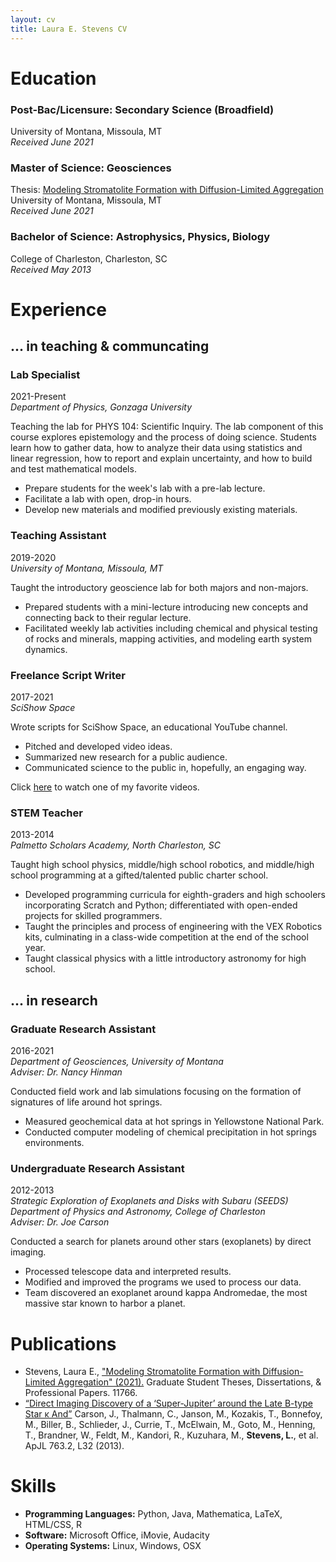 ```yaml
---
layout: cv
title: Laura E. Stevens CV
---
```

# Education
### Post-Bac/Licensure: Secondary Science (Broadfield)
University of Montana, Missoula, MT  
*Received June 2021*
 
### Master of Science: Geosciences

Thesis: [Modeling Stromatolite Formation with Diffusion-Limited Aggregation](https://scholarworks.umt.edu/etd/11766/)    
University of Montana, Missoula, MT    
*Received June 2021*

### Bachelor of Science: Astrophysics, Physics, Biology
College of Charleston, Charleston, SC    
*Received May 2013*

# Experience
##  ... in teaching & communcating
### Lab Specialist
2021-Present    
*Department of Physics, Gonzaga University*

Teaching the lab for PHYS 104: Scientific Inquiry. The lab component of this course explores epistemology and the process of doing science. Students learn how to gather data, how to analyze their data using statistics and linear regression, how to report and explain uncertainty, and how to build and test mathematical models. 

- Prepare students for the week's lab with a pre-lab lecture. 
- Facilitate a lab with open, drop-in hours. 
- Develop new materials and modified previously existing materials. 

### Teaching Assistant
2019-2020    
*University of Montana, Missoula, MT*

Taught the introductory geoscience lab for both majors and non-majors. 
- Prepared students with a mini-lecture introducing new concepts and connecting back to their regular lecture.
- Facilitated weekly lab activities including chemical and physical testing of rocks and minerals, mapping activities, and modeling earth system dynamics.

### Freelance Script Writer
2017-2021    
*SciShow Space*

Wrote scripts for SciShow Space, an educational YouTube channel. 
- Pitched and developed video ideas.
- Summarized new research for a public audience.
- Communicated science to the public in, hopefully, an engaging way. 

Click [here](https://www.youtube.com/watch?v=vEiSZaRnfIg) to watch one of my favorite videos.

### STEM Teacher
2013-2014    
*Palmetto Scholars Academy, North Charleston, SC*

Taught high school physics, middle/high school robotics, and middle/high school programming at a gifted/talented public charter school.
- Developed programming curricula for eighth-graders and high schoolers incorporating Scratch and Python; differentiated with open-ended projects for skilled programmers.
- Taught the principles and process of engineering with the VEX Robotics kits, culminating in a class-wide competition at the end of the school year.
- Taught classical physics with a little introductory astronomy for high school.

## ... in research
### Graduate Research Assistant
2016-2021    
*Department of Geosciences, University of Montana*    
*Adviser: Dr. Nancy Hinman*

Conducted field work and lab simulations focusing on the formation of signatures of life around hot springs. 
- Measured geochemical data at hot springs in Yellowstone National Park. 
- Conducted computer modeling of chemical precipitation in hot springs environments.

### Undergraduate Research Assistant
2012-2013    
*Strategic Exploration of Exoplanets and Disks with Subaru (SEEDS)*    
*Department of Physics and Astronomy, College of Charleston*    
*Adviser: Dr. Joe Carson*

Conducted a search for planets around other stars (exoplanets) by direct imaging.
- Processed telescope data and interpreted results.
- Modified and improved the programs we used to process our data.
- Team discovered an exoplanet around kappa Andromedae, the most massive star known to harbor a planet.

# Publications
- Stevens, Laura E., ["Modeling Stromatolite Formation with Diffusion-Limited Aggregation" (2021).](https://scholarworks.umt.edu/etd/11766) Graduate Student Theses, Dissertations, & Professional Papers. 11766.
- [“Direct Imaging Discovery of a ‘Super-Jupiter’ around the Late B-type Star κ And”](https://iopscience.iop.org/article/10.1088/2041-8205/763/2/L32/meta) Carson, J., Thalmann, C., Janson, M., Kozakis, T., Bonnefoy, M., Biller, B., Schlieder, J., Currie, T., McElwain, M., Goto, M., Henning, T., Brandner, W., Feldt, M., Kandori, R., Kuzuhara, M., **Stevens, L.**, et al. ApJL 763.2, L32 (2013).

# Skills
- **Programming Languages:** Python, Java, Mathematica, LaTeX, HTML/CSS, R
- **Software:** Microsoft Office, iMovie, Audacity
- **Operating Systems:** Linux, Windows, OSX